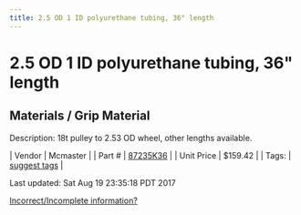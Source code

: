 ```yaml
---
title: 2.5 OD 1 ID polyurethane tubing, 36" length
---
```


# 2.5 OD 1 ID polyurethane tubing, 36" length
## Materials / Grip Material
Description: 	18t pulley to 2.53 OD wheel, other lengths available. 

| Vendor | Mcmaster | 
| Part # | [87235K36](https://www.mcmaster.com/#87235K36) | 
| Unit Price | $159.42 | 
| Tags: | [suggest tags](https://docs.google.com/forms/d/e/1FAIpQLSeWyY8v3RgOty-MyWmh9U0iivNYN_molChYyS-0U-o-kOAv_g/viewform) | 

Last updated: Sat Aug 19 23:35:18 PDT 2017

 [Incorrect/Incomplete information?](https://docs.google.com/forms/d/e/1FAIpQLSeWyY8v3RgOty-MyWmh9U0iivNYN_molChYyS-0U-o-kOAv_g/viewform)